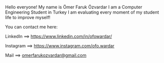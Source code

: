 Hello everyone!
My name is Ömer Faruk Özvardar I am a Computer Engineering Student in Turkey I am evaluating every moment of my student life to improve myself!

You can contact me here:

LinkedIn ==> https://www.linkedin.com/in/ofowardar/

Instagram ==> https://www.instagram.com/ofo.wardar

Mail ==> omerfarukozvardar@gmail.com

